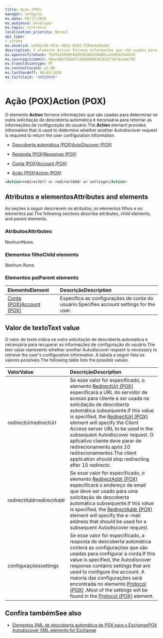 ```yaml
---
title: Ação (POX)
manager: sethgros
ms.date: 09/17/2015
ms.audience: Developer
ms.topic: reference
localization_priority: Normal
api_type:
- schema
ms.assetid: a3462c6b-453c-462a-830d-f29ee4a2babb
description: O elemento Action fornece informações que são usadas para determinar se outra solicitação de descoberta automática é necessária para retornar as informações de configuração do usuário.
ms.openlocfilehash: f6d542b908948d09020b850b60ca1bdb025dd342
ms.sourcegitcommit: 88ec988f2bb67c1866d06b361615f3674a24e795
ms.translationtype: MT
ms.contentlocale: pt-BR
ms.lasthandoff: 06/03/2020
ms.locfileid: "44529690"
---
```

# <a name="action-pox"></a><span data-ttu-id="d2913-103">Ação (POX)</span><span class="sxs-lookup"><span data-stu-id="d2913-103">Action (POX)</span></span>

<span data-ttu-id="d2913-104">O elemento **Action** fornece informações que são usadas para determinar se outra solicitação de descoberta automática é necessária para retornar as informações de configuração do usuário.</span><span class="sxs-lookup"><span data-stu-id="d2913-104">The **Action** element provides information that is used to determine whether another Autodiscover request is required to return the user configuration information.</span></span> 
  
- [<span data-ttu-id="d2913-105">Descoberta automática (POX)</span><span class="sxs-lookup"><span data-stu-id="d2913-105">AutoDiscover (POX)</span></span>](autodiscover-pox.md)
  
- [<span data-ttu-id="d2913-106">Resposta (POX)</span><span class="sxs-lookup"><span data-stu-id="d2913-106">Response (POX)</span></span>](response-pox.md)
  
- [<span data-ttu-id="d2913-107">Conta (POX)</span><span class="sxs-lookup"><span data-stu-id="d2913-107">Account (POX)</span></span>](account-pox.md)
  
- [<span data-ttu-id="d2913-108">Ação (POX)</span><span class="sxs-lookup"><span data-stu-id="d2913-108">Action (POX)</span></span>](action-pox.md)
  
```xml
<Action>redirectUrl or redirectAddr or settings</Action>
```

## <a name="attributes-and-elements"></a><span data-ttu-id="d2913-109">Atributos e elementos</span><span class="sxs-lookup"><span data-stu-id="d2913-109">Attributes and elements</span></span>

<span data-ttu-id="d2913-110">As seções a seguir descrevem os atributos, os elementos filhos e os elementos pai.</span><span class="sxs-lookup"><span data-stu-id="d2913-110">The following sections describe attributes, child elements, and parent elements.</span></span>
  
### <a name="attributes"></a><span data-ttu-id="d2913-111">Atributos</span><span class="sxs-lookup"><span data-stu-id="d2913-111">Attributes</span></span>

<span data-ttu-id="d2913-112">Nenhum</span><span class="sxs-lookup"><span data-stu-id="d2913-112">None.</span></span>
  
### <a name="child-elements"></a><span data-ttu-id="d2913-113">Elementos filho</span><span class="sxs-lookup"><span data-stu-id="d2913-113">Child elements</span></span>

<span data-ttu-id="d2913-114">Nenhum.</span><span class="sxs-lookup"><span data-stu-id="d2913-114">None.</span></span>
  
### <a name="parent-elements"></a><span data-ttu-id="d2913-115">Elementos pai</span><span class="sxs-lookup"><span data-stu-id="d2913-115">Parent elements</span></span>

|<span data-ttu-id="d2913-116">**Elemento**</span><span class="sxs-lookup"><span data-stu-id="d2913-116">**Element**</span></span>|<span data-ttu-id="d2913-117">**Descrição**</span><span class="sxs-lookup"><span data-stu-id="d2913-117">**Description**</span></span>|
|:-----|:-----|
|[<span data-ttu-id="d2913-118">Conta (POX)</span><span class="sxs-lookup"><span data-stu-id="d2913-118">Account (POX)</span></span>](account-pox.md) <br/> |<span data-ttu-id="d2913-119">Especifica as configurações de conta do usuário.</span><span class="sxs-lookup"><span data-stu-id="d2913-119">Specifies account settings for the user.</span></span>  <br/> |
   
## <a name="text-value"></a><span data-ttu-id="d2913-120">Valor de texto</span><span class="sxs-lookup"><span data-stu-id="d2913-120">Text value</span></span>

<span data-ttu-id="d2913-121">O valor de texto indica se outra solicitação de descoberta automática é necessária para recuperar as informações de configuração do usuário.</span><span class="sxs-lookup"><span data-stu-id="d2913-121">The text value represents whether another Autodiscover request is necessary to retrieve the user's configuration information.</span></span> <span data-ttu-id="d2913-122">A tabela a seguir lista os valores possíveis.</span><span class="sxs-lookup"><span data-stu-id="d2913-122">The following table lists the possible values.</span></span>
  
|<span data-ttu-id="d2913-123">**Valor**</span><span class="sxs-lookup"><span data-stu-id="d2913-123">**Value**</span></span>|<span data-ttu-id="d2913-124">**Descrição**</span><span class="sxs-lookup"><span data-stu-id="d2913-124">**Description**</span></span>|
|:-----|:-----|
|<span data-ttu-id="d2913-125">redirectUrl</span><span class="sxs-lookup"><span data-stu-id="d2913-125">redirectUrl</span></span>  <br/> |<span data-ttu-id="d2913-126">Se esse valor for especificado, o elemento [RedirectUrl (POX)](redirecturl-pox.md) especificará a URL do servidor de acesso para cliente a ser usada na solicitação de descoberta automática subsequente.</span><span class="sxs-lookup"><span data-stu-id="d2913-126">If this value is specified, the [RedirectUrl (POX)](redirecturl-pox.md) element will specify the Client Access server URL to be used in the subsequent Autodiscover request.</span></span> <span data-ttu-id="d2913-127">O aplicativo cliente deve parar de redirecionamento após 10 redirecionamentos.</span><span class="sxs-lookup"><span data-stu-id="d2913-127">The client application should stop redirecting after 10 redirects.</span></span>  <br/> |
|<span data-ttu-id="d2913-128">redirectAddr</span><span class="sxs-lookup"><span data-stu-id="d2913-128">redirectAddr</span></span>  <br/> |<span data-ttu-id="d2913-129">Se esse valor for especificado, o elemento [RedirectAddr (POX)](redirectaddr-pox.md) especificará o endereço de email que deve ser usado para uma solicitação de descoberta automática subsequente.</span><span class="sxs-lookup"><span data-stu-id="d2913-129">If this value is specified, the [RedirectAddr (POX)](redirectaddr-pox.md) element will specify the e-mail address that should be used for a subsequent Autodiscover request.</span></span>  <br/> |
|<span data-ttu-id="d2913-130">configurações</span><span class="sxs-lookup"><span data-stu-id="d2913-130">settings</span></span>  <br/> |<span data-ttu-id="d2913-131">Se esse valor for especificado, a resposta de descoberta automática conterá as configurações que são usadas para configurar a conta.</span><span class="sxs-lookup"><span data-stu-id="d2913-131">If this value is specified, the Autodiscover response contains settings that are used to configure the account.</span></span> <span data-ttu-id="d2913-132">A maioria das configurações será encontrada no elemento [Protocol (POX)](protocol-pox.md) .</span><span class="sxs-lookup"><span data-stu-id="d2913-132">Most of the settings will be found in the [Protocol (POX)](protocol-pox.md) element.</span></span>  <br/> |
   
## <a name="see-also"></a><span data-ttu-id="d2913-133">Confira também</span><span class="sxs-lookup"><span data-stu-id="d2913-133">See also</span></span>

- [<span data-ttu-id="d2913-134">Elementos XML de descoberta automática de POX para o Exchange</span><span class="sxs-lookup"><span data-stu-id="d2913-134">POX Autodiscover XML elements for Exchange</span></span>](pox-autodiscover-xml-elements-for-exchange.md)

